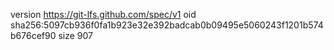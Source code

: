 version https://git-lfs.github.com/spec/v1
oid sha256:5097cb936f0fa1b923e32e392badcab0b09495e5060243f1201b574b676cef90
size 907
